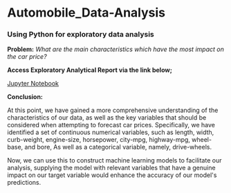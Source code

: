 # Automobile_Data-Analysis
### Using Python for exploratory data analysis

**Problem:** *What are the main characteristics which have the most impact on the car price?*

**Access Exploratory Analytical Report via the link below;**

[Jupyter Notebook](https://github.com/Asonja12/Automobile-Data-Analysis/blob/main/Automobile%20EDA_Python%20Project.ipynb)

**Conclusion:**

At this point, we have gained a more comprehensive understanding of the characteristics of our data, as well as the key variables that should be considered when attempting to forecast car prices. 
Specifically, we have identified a set of continuous numerical variables, such as length, width, curb-weight,  engine-size, horsepower, city-mpg, highway-mpg, wheel-base, and bore, As well as a categorical variable, namely, drive-wheels. 

Now, we can use this to construct machine learning models to facilitate our analysis, supplying the model with relevant variables that have a genuine impact on our target variable would enhance the accuracy of our model's predictions.
